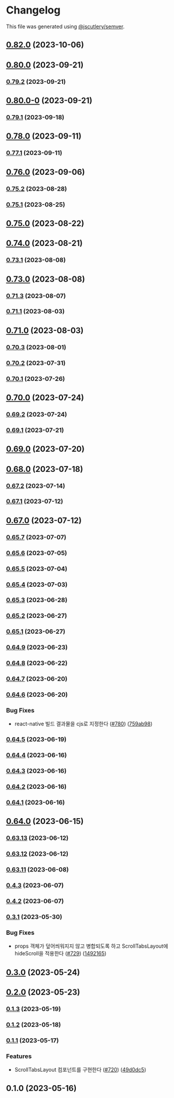 # Changelog

This file was generated using [@jscutlery/semver](https://github.com/jscutlery/semver).

## [0.82.0](https://github.com/pedaling/opensource/compare/vibrant-layouts-0.81.0...vibrant-layouts-0.82.0) (2023-10-06)

## [0.80.0](https://github.com/pedaling/opensource/compare/vibrant-layouts-0.79.2...vibrant-layouts-0.80.0) (2023-09-21)

### [0.79.2](https://github.com/pedaling/opensource/compare/vibrant-layouts-0.80.0-0...vibrant-layouts-0.79.2) (2023-09-21)

## [0.80.0-0](https://github.com/pedaling/opensource/compare/vibrant-layouts-0.79.1...vibrant-layouts-0.80.0-0) (2023-09-21)

### [0.79.1](https://github.com/pedaling/opensource/compare/vibrant-layouts-0.79.0...vibrant-layouts-0.79.1) (2023-09-18)

## [0.78.0](https://github.com/pedaling/opensource/compare/vibrant-layouts-0.77.1...vibrant-layouts-0.78.0) (2023-09-11)

### [0.77.1](https://github.com/pedaling/opensource/compare/vibrant-layouts-0.77.0...vibrant-layouts-0.77.1) (2023-09-11)

## [0.76.0](https://github.com/pedaling/opensource/compare/vibrant-layouts-0.75.2...vibrant-layouts-0.76.0) (2023-09-06)

### [0.75.2](https://github.com/pedaling/opensource/compare/vibrant-layouts-0.75.1...vibrant-layouts-0.75.2) (2023-08-28)

### [0.75.1](https://github.com/pedaling/opensource/compare/vibrant-layouts-0.75.0...vibrant-layouts-0.75.1) (2023-08-25)

## [0.75.0](https://github.com/pedaling/opensource/compare/vibrant-layouts-0.74.0...vibrant-layouts-0.75.0) (2023-08-22)

## [0.74.0](https://github.com/pedaling/opensource/compare/vibrant-layouts-0.73.1...vibrant-layouts-0.74.0) (2023-08-21)

### [0.73.1](https://github.com/pedaling/opensource/compare/vibrant-layouts-0.73.0...vibrant-layouts-0.73.1) (2023-08-08)

## [0.73.0](https://github.com/pedaling/opensource/compare/vibrant-layouts-0.72.0...vibrant-layouts-0.73.0) (2023-08-08)

### [0.71.3](https://github.com/pedaling/opensource/compare/vibrant-layouts-0.71.2...vibrant-layouts-0.71.3) (2023-08-07)

### [0.71.1](https://github.com/pedaling/opensource/compare/vibrant-layouts-0.71.0...vibrant-layouts-0.71.1) (2023-08-03)

## [0.71.0](https://github.com/pedaling/opensource/compare/vibrant-layouts-0.70.3...vibrant-layouts-0.71.0) (2023-08-03)

### [0.70.3](https://github.com/pedaling/opensource/compare/vibrant-layouts-0.70.2...vibrant-layouts-0.70.3) (2023-08-01)

### [0.70.2](https://github.com/pedaling/opensource/compare/vibrant-layouts-0.70.1...vibrant-layouts-0.70.2) (2023-07-31)

### [0.70.1](https://github.com/pedaling/opensource/compare/vibrant-layouts-0.70.0...vibrant-layouts-0.70.1) (2023-07-26)

## [0.70.0](https://github.com/pedaling/opensource/compare/vibrant-layouts-0.69.2...vibrant-layouts-0.70.0) (2023-07-24)

### [0.69.2](https://github.com/pedaling/opensource/compare/vibrant-layouts-0.69.1...vibrant-layouts-0.69.2) (2023-07-24)

### [0.69.1](https://github.com/pedaling/opensource/compare/vibrant-layouts-0.69.0...vibrant-layouts-0.69.1) (2023-07-21)

## [0.69.0](https://github.com/pedaling/opensource/compare/vibrant-layouts-0.68.0...vibrant-layouts-0.69.0) (2023-07-20)

## [0.68.0](https://github.com/pedaling/opensource/compare/vibrant-layouts-0.67.2...vibrant-layouts-0.68.0) (2023-07-18)

### [0.67.2](https://github.com/pedaling/opensource/compare/vibrant-layouts-0.67.1...vibrant-layouts-0.67.2) (2023-07-14)

### [0.67.1](https://github.com/pedaling/opensource/compare/vibrant-layouts-0.67.0...vibrant-layouts-0.67.1) (2023-07-12)

## [0.67.0](https://github.com/pedaling/opensource/compare/vibrant-layouts-0.66.0...vibrant-layouts-0.67.0) (2023-07-12)

### [0.65.7](https://github.com/pedaling/opensource/compare/vibrant-layouts-0.65.6...vibrant-layouts-0.65.7) (2023-07-07)

### [0.65.6](https://github.com/pedaling/opensource/compare/vibrant-layouts-0.65.5...vibrant-layouts-0.65.6) (2023-07-05)

### [0.65.5](https://github.com/pedaling/opensource/compare/vibrant-layouts-0.65.4...vibrant-layouts-0.65.5) (2023-07-04)

### [0.65.4](https://github.com/pedaling/opensource/compare/vibrant-layouts-0.65.3...vibrant-layouts-0.65.4) (2023-07-03)

### [0.65.3](https://github.com/pedaling/opensource/compare/vibrant-layouts-0.65.2...vibrant-layouts-0.65.3) (2023-06-28)

### [0.65.2](https://github.com/pedaling/opensource/compare/vibrant-layouts-0.65.1...vibrant-layouts-0.65.2) (2023-06-27)

### [0.65.1](https://github.com/pedaling/opensource/compare/vibrant-layouts-0.65.0...vibrant-layouts-0.65.1) (2023-06-27)

### [0.64.9](https://github.com/pedaling/opensource/compare/vibrant-layouts-0.64.8...vibrant-layouts-0.64.9) (2023-06-23)

### [0.64.8](https://github.com/pedaling/opensource/compare/vibrant-layouts-0.64.7...vibrant-layouts-0.64.8) (2023-06-22)

### [0.64.7](https://github.com/pedaling/opensource/compare/vibrant-layouts-0.64.6...vibrant-layouts-0.64.7) (2023-06-20)

### [0.64.6](https://github.com/pedaling/opensource/compare/vibrant-layouts-0.64.5...vibrant-layouts-0.64.6) (2023-06-20)


### Bug Fixes

* react-native 빌드 결과물을 cjs로 지정한다 ([#780](https://github.com/pedaling/opensource/issues/780)) ([759ab98](https://github.com/pedaling/opensource/commit/759ab98a5ddf3efdd9566e9dbbba0c9b375fb7aa))

### [0.64.5](https://github.com/pedaling/opensource/compare/vibrant-layouts-0.64.4...vibrant-layouts-0.64.5) (2023-06-19)

### [0.64.4](https://github.com/pedaling/opensource/compare/vibrant-layouts-0.64.3...vibrant-layouts-0.64.4) (2023-06-16)

### [0.64.3](https://github.com/pedaling/opensource/compare/vibrant-layouts-0.64.2...vibrant-layouts-0.64.3) (2023-06-16)

### [0.64.2](https://github.com/pedaling/opensource/compare/vibrant-layouts-0.64.1...vibrant-layouts-0.64.2) (2023-06-16)

### [0.64.1](https://github.com/pedaling/opensource/compare/vibrant-layouts-0.64.0...vibrant-layouts-0.64.1) (2023-06-16)

## [0.64.0](https://github.com/pedaling/opensource/compare/vibrant-layouts-0.63.13...vibrant-layouts-0.64.0) (2023-06-15)

### [0.63.13](https://github.com/pedaling/opensource/compare/vibrant-layouts-0.63.12...vibrant-layouts-0.63.13) (2023-06-12)

### [0.63.12](https://github.com/pedaling/opensource/compare/vibrant-layouts-0.63.11...vibrant-layouts-0.63.12) (2023-06-12)

### [0.63.11](https://github.com/pedaling/opensource/compare/vibrant-layouts-0.63.10...vibrant-layouts-0.63.11) (2023-06-08)

### [0.4.3](https://github.com/pedaling/opensource/compare/vibrant-layouts-0.4.2...vibrant-layouts-0.4.3) (2023-06-07)

### [0.4.2](https://github.com/pedaling/opensource/compare/vibrant-layouts-0.4.1...vibrant-layouts-0.4.2) (2023-06-07)

### [0.3.1](https://github.com/pedaling/opensource/compare/vibrant-layouts-0.3.0...vibrant-layouts-0.3.1) (2023-05-30)


### Bug Fixes

* props 객체가 덮어씌워지지 않고 병합되도록 하고 ScrollTabsLayout에 hideScroll을 적용한다 ([#729](https://github.com/pedaling/opensource/issues/729)) ([1492165](https://github.com/pedaling/opensource/commit/149216509ee6cf0caca671a216589915a44d7f9f))

## [0.3.0](https://github.com/pedaling/opensource/compare/vibrant-layouts-0.2.0...vibrant-layouts-0.3.0) (2023-05-24)

## [0.2.0](https://github.com/pedaling/opensource/compare/vibrant-layouts-0.1.3...vibrant-layouts-0.2.0) (2023-05-23)

### [0.1.3](https://github.com/pedaling/opensource/compare/vibrant-layouts-0.1.2...vibrant-layouts-0.1.3) (2023-05-19)

### [0.1.2](https://github.com/pedaling/opensource/compare/vibrant-layouts-0.1.1...vibrant-layouts-0.1.2) (2023-05-18)

### [0.1.1](https://github.com/pedaling/opensource/compare/vibrant-layouts-0.1.0...vibrant-layouts-0.1.1) (2023-05-17)


### Features

* ScrollTabsLayout 컴포넌트를 구현한다  ([#720](https://github.com/pedaling/opensource/issues/720)) ([49d0dc5](https://github.com/pedaling/opensource/commit/49d0dc577b93c023d8fde3766dbadc95525be6a3))

## 0.1.0 (2023-05-16)
